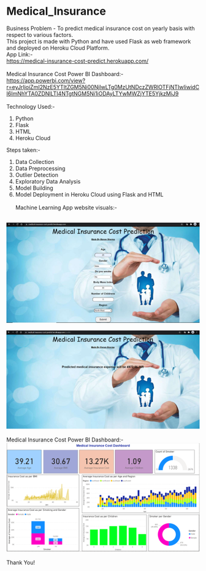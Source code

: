 # Medical_Insurance

Business Problem - To predict medical insurance cost on yearly basis with respect to various factors.
<br>
This project is made with Python and have used Flask as web framework and deployed on Heroku Cloud Platform.
<br>
App Link:- <br>
https://medical-insurance-cost-predict.herokuapp.com/
<br>
<br>
Medical Insurance Cost Power BI Dashboard:- <br>
https://app.powerbi.com/view?r=eyJrIjoiZmI2NzE5YTItZGM5Ni00NjIwLTg0MzUtNDczZWRlOTFjNTIwIiwidCI6ImNhYTA0ZDNlLTI4NTgtNGM5Ni1iODAyLTYwMWZjYTE5YjkzMiJ9
<br>
<br>
Technology Used:-
<br>
1) Python <br>
2) Flask <br>
3) HTML <br>
4) Heroku Cloud <br> 

Steps taken:-<br>
1) Data Collection <br>
2) Data Preprocessing <br>
3) Outlier Detection <br>
4) Exploratory Data Analysis <br>
5) Model Building <br>
6) Model Deployment in Heroku Cloud using Flask and HTML
<br><br>
Machine Learning App website visuals:-
<br>
<img src = "https://github.com/manansharma27/Medical_Insurance/blob/main/Images/image1.PNG">
<br>
<br>
<img src = "https://github.com/manansharma27/Medical_Insurance/blob/main/Images/image2.PNG">
<br>
<br>
Medical Insurance Cost Power BI Dashboard:-
<br>
<img src = "https://github.com/manansharma27/Medical_Insurance/blob/main/Images/Medical_InsuranceDashoard.PNG">
<br>
<br>
Thank You!
